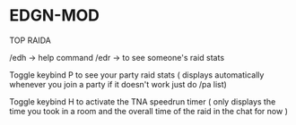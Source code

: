 # EDGN-MOD
 TOP RAIDA
 
 /edh -> help command
 /edr -> to see someone's raid stats
 
 Toggle keybind P to see your party raid stats ( displays automatically whenever you join a party if it doesn't work just do /pa list)
 
 
 Toggle keybind H to activate the TNA speedrun timer ( only displays the time you took in a room and the overall time of the raid in the chat for now ) 
